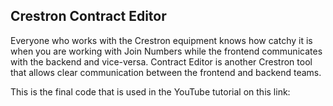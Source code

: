 ## Crestron Contract Editor

Everyone who works with the Crestron equipment knows how catchy it is when you are working with Join Numbers while the frontend communicates with the backend and vice-versa. Contract Editor is another Crestron tool that allows clear communication between the frontend and backend teams.

This is the final code that is used in the YouTube tutorial on this link: 
